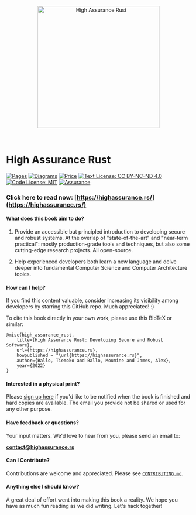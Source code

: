 <br><p align="center"><img src="https://github.com/tnballo/high-assurance-rust/blob/3ea7daa046daaac303107598e26232ea7e08bbd3/img/har_logo.svg" width="333" alt="High Assurance Rust"></p><br>

# High Assurance Rust

[![Pages](https://img.shields.io/badge/Pages-182-purple.svg)](https://github.com/tnballo/high-assurance-rust)
[![Diagrams](https://img.shields.io/badge/Diagrams-49-blue.svg)](https://github.com/tnballo/high-assurance-rust)
[![Price](https://img.shields.io/badge/Price-$0.00-orange.svg)](https://highassurance.rs/cfp.html)
[![Text License: CC BY-NC-ND 4.0](https://img.shields.io/badge/Text%20License-CC%20BY--NC--ND%204.0-yellow.svg)](https://highassurance.rs/license.html)
[![Code License: MIT](https://img.shields.io/badge/Code%20License-MIT-yellowgreen.svg)](https://highassurance.rs/license.html)
[![Assurance](https://img.shields.io/badge/Assurance-High-brightgreen.svg)](https://highassurance.rs)

### Click here to read now: [https://highassurance.rs/](https://highassurance.rs/)

#### What does this book aim to do?

1. Provide an accessible but principled introduction to developing secure and robust systems. At the overlap of "state-of-the-art" and "near-term practical": mostly production-grade tools and techniques, but also some cutting-edge research projects. All open-source.

2. Help experienced developers both learn a new language and delve deeper into fundamental Computer Science and Computer Architecture topics.

#### How can I help?

If you find this content valuable, consider increasing its visibility among developers by starring this GitHub repo.
Much appreciated! :)

To cite this book directly in your own work, please use this BibTeX or similar:

```
@misc{high_assurance_rust,
    title={High Assurance Rust: Developing Secure and Robust Software},
    url={https://highassurance.rs},
    howpublished = "\url{https://highassurance.rs}",
    author={Ballo, Tiemoko and Ballo, Moumine and James, Alex},
    year={2022}
}
```

#### Interested in a physical print?

Please [sign up here](https://forms.gle/ESYgXgswCjEoCSHT9) if you'd like to be notified when the book is finished and hard copies are available.
The email you provide not be shared or used for any other purpose.

#### Have feedback or questions?

Your input matters.
We'd love to hear from you, please send an email to:

<a href="mailto:contact@highassurance.rs">**contact@highassurance.rs**</a>

#### Can I Contribute?

Contributions are welcome and appreciated.
Please see [`CONTRIBUTING.md`](./CONTRIBUTING.md).

#### Anything else I should know?

A great deal of effort went into making this book a reality.
We hope you have as much fun reading as we did writing.
Let's hack together!
